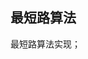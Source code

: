 <!--
 * @Author: Yaowen Xu
 * @Github: https://github.com/yaowenxu
 * @Organization: 北航系统结构研究所
 * @Date: 2020-03-29 09:43:32
 * @LastEditTime: 2020-03-29 09:44:06
 * @Description: 最短路算法
 -->

## 最短路算法
最短路算法实现；